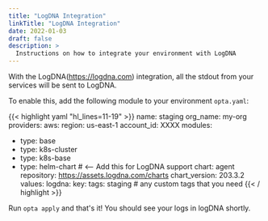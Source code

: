 ```yaml
---
title: "LogDNA Integration"
linkTitle: "LogDNA Integration"
date: 2022-01-03
draft: false
description: >
  Instructions on how to integrate your environment with LogDNA
---
```


With the LogDNA(https://logdna.com) integration, all the stdout from your services will be sent to LogDNA.

To enable this, add the following module to your environment `opta.yaml`:

{{< highlight yaml "hl_lines=11-19" >}}
name: staging
org_name: my-org
providers:
  aws:
    region: us-east-1
    account_id: XXXX
modules:
  - type: base
  - type: k8s-cluster
  - type: k8s-base
  - type: helm-chart # <-- Add this for LogDNA support
    chart: agent
    repository: https://assets.logdna.com/charts
    chart_version: 203.3.2
    values:
      logdna:
        key: <your ingestion key>
        tags: staging # any custom tags that you need
{{< / highlight >}}

Run `opta apply` and that's it! You should see your logs in logDNA shortly.
